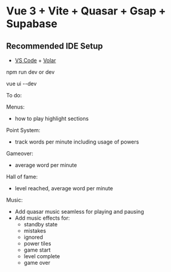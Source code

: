# Vue 3 + Vite + Quasar + Gsap + Supabase

## Recommended IDE Setup

- [VS Code](https://code.visualstudio.com/) + [Volar](https://marketplace.visualstudio.com/items?itemName=Vue.volar)

npm run dev or dev

vue ui --dev


To do:

Menus:
- how to play highlight sections

Point System:
- track words per minute including usage of powers

Gameover:
- average word per minute

Hall of fame:
- level reached, average word per minute

Music:
- Add quasar music seamless for playing and pausing
- Add music effects for:
  - standby state
  - mistakes
  - ignored
  - power tiles
  - game start
  - level complete
  - game over
